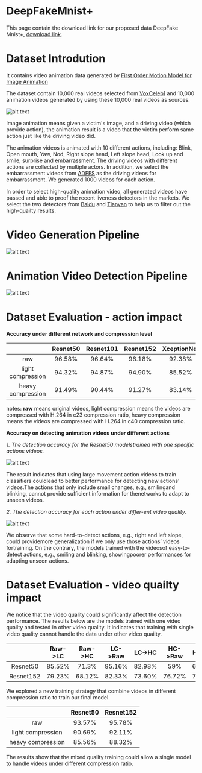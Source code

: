 # DeepFakeMnist+

This page contain the download link for our proposed data DeepFake Mnist+, [download link](https://1fichier.com/?xva635m3whdgcae2k81q).

# Dataset Introdution

It contains video animation data generated by [First Order Motion Model for Image Animation](https://papers.nips.cc/paper/2019/file/31c0b36aef265d9221af80872ceb62f9-Paper.pdf)

The dataset contain 10,000 real videos selected from [VoxCeleb1](https://www.robots.ox.ac.uk/~vgg/data/voxceleb/vox1.html) and 10,000 animation videos generated by using these 10,000 real videos as sources.

![alt text](https://github.com/huangjiadidi/DeepFakeMnist/blob/main/readme_src/action_clip.png)

Image animation means given a victim's image, and a driving video (which provide action), the animation result is a video that the victim perform same action just like the driving video did. 

The animation videos is animated with 10 different actions, including: Blink, Open mouth, Yaw, Nod, Right slope head, Left slope head, Look up and smile, surprise and embarrassment. The driving videos with different actions are collected by multiple actors. In addition, we select the embarrassment videos from [ADFES](https://aice.uva.nl/research-tools/adfes-stimulus-set/adfes-stimulus-set.html?cb) as the driving videos for embarrassment. We generated 1000 videos for each action.

In order to select high-quality animation video, all generated videos have passed and able to proof the recent liveness detectors in the markets. We select the two detectors from [Baidu](https://ai.baidu.com/tech/face/faceliveness) and [Tianyan](https://www.tianyandata.cn/) to help us to filter out the high-quailty results.

# Video Generation Pipeline
![alt text](https://github.com/huangjiadidi/DeepFakeMnist/blob/main/readme_src/dataset_pipeline.png)

# Animation Video Detection Pipeline
![alt text](https://github.com/huangjiadidi/DeepFakeMnist/blob/main/readme_src/dataset_detection_pipeline.png)


# Dataset Evaluation - action impact

**Accuracy under different network and compression level**


|                     | Resnet50  | Resnet101 | Resnet152 | XceptionNet | MesoNet |
| :-----------------: |:---------:| :--------:| :--------:| :----------:| :------:|
| raw                 | 96.58%    | 96.64%    | 96.18%    | 92.38%      | 60.39%  |
| light compression   | 94.32%    | 94.87%    | 94.90%    | 85.52%      | 58.58%  |
| heavy compression   | 91.49%    | 90.44%    | 91.27%    | 83.14%      | 57.90%  |

notes: **raw** means original videos, light compression means the videos are compressed with H.264 in c23 compression ratio, heavy compression means the videos are compressed with H.264 in c40 compression ratio.

**Accuracy on detecting animation videos under different actions**

*1. The detection accuracy for the Resnet50 modelstrained with one specific actions videos.*

![alt text](https://github.com/huangjiadidi/DeepFakeMnist/blob/main/readme_src/each_action_train_only.png)

The result indicates that using large movement action videos to train classifiers couldlead to better performance for detecting new actions’ videos.The actions that only include small changes, e.g., smilingand blinking, cannot provide sufficient information for thenetworks to adapt to unseen videos.

*2. The detection accuracy for each action under differ-ent video quality.*

![alt text](https://github.com/huangjiadidi/DeepFakeMnist/blob/main/readme_src/each_action_merge.png)

We observe that some hard-to-detect actions, e.g., right and left slope, could providemore generalization if we only use those actions’ videos fortraining. On the contrary, the models trained with the videosof easy-to-detect actions, e.g., smiling and blinking, showingpoorer performances for adapting unseen actions.

# Dataset Evaluation - video quailty impact
We notice that the video quality could significantly affect the detection performance. The results below are the models trained with one video quailty and tested in other video quality. It indicates that training with single video quality cannot handle the data under other video quailty.

|          | Raw->LC   | Raw->HC | LC->Raw | LC->HC | HC->Raw | HC->LC |
| :------: |:---------:| :------:| :------:| :-----:| :------:| :-----:|
| Resnet50 | 85.52%    | 71.3%   | 95.16%  | 82.98% | 59%     | 61.02% |
| Resnet152| 79.23%    | 68.12%  | 82.33%  | 73.60% | 76.72%  | 76.69% |


We explored a new training strategy that combine videos in different compression ratio to train our final model.

|                     | Resnet50  | Resnet152 | 
| :-----------------: |:---------:| :--------:| 
| raw                 | 93.57%    | 95.78%    | 
| light compression   | 90.69%    | 92.11%    | 
| heavy compression   | 85.56%    | 88.32%    |

The results show that the mixed quailty training could allow a single model to handle videos under different compression ratio.







